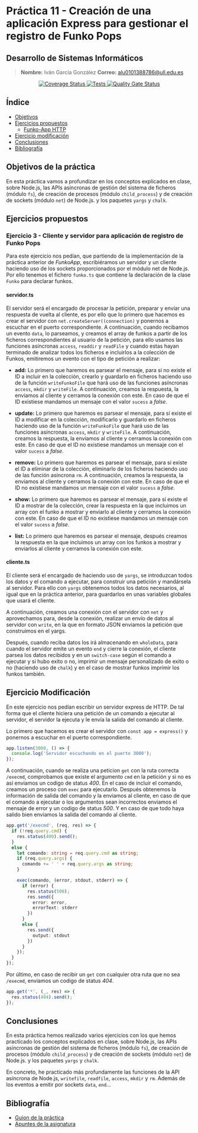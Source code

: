 # Práctica 11 - Creación de una aplicación Express para gestionar el registro de Funko Pops
## Desarrollo de Sistemas Informáticos

> **Nombre:** Iván García González **Correo:** alu0101388786@ull.edu.es
<p align="center">
  <a href='https://coveralls.io/github/ULL-ESIT-INF-DSI-2223/ull-esit-inf-dsi-22-23-prct11-http-express-funko-app-Ivan-Garcia02?branch=main'>
    <img src='https://coveralls.io/repos/github/ULL-ESIT-INF-DSI-2223/ull-esit-inf-dsi-22-23-prct11-http-express-funko-app-Ivan-Garcia02/badge.svg?branch=main' alt='Coverage Status'>
  </a>

  <a href="https://github.com/ULL-ESIT-INF-DSI-2223/ull-esit-inf-dsi-22-23-prct11-http-express-funko-app-Ivan-Garcia02/actions/workflows/node.js.yml">
    <img alt="Tests" src="https://github.com/ULL-ESIT-INF-DSI-2223/ull-esit-inf-dsi-22-23-prct11-http-express-funko-app-Ivan-Garcia02/actions/workflows/node.js.yml/badge.svg">
  </a>

  <a href="https://sonarcloud.io/summary/new_code?id=ULL-ESIT-INF-DSI-2223_ull-esit-inf-dsi-22-23-prct11-http-express-funko-app-Ivan-Garcia02">
    <img alt="Quality Gate Status" src="https://sonarcloud.io/api/project_badges/measure?project=ULL-ESIT-INF-DSI-2223_ull-esit-inf-dsi-22-23-prct11-http-express-funko-app-Ivan-Garcia02&metric=alert_status">
  </a>
</p>


## Índice
- [Objetivos](#objetivos-de-la-práctica)
- [Ejercicios propuestos](#ejercicios-propuestos)
  - [Funko-App HTTP]()
- [Ejercicio modificación](#ejercicio-modificación)
- [Conclusiones](#conclusiones)
- [Bibliografía](#bibliografía)


## Objetivos de la práctica
En esta práctica vamos a profundizar en los conceptos explicados en clase, sobre Node.js, las APIs asíncronas de gestión del sistema de ficheros (módulo `fs`), de creación de procesos (módulo `child_process`) y de creación de sockets (módulo `net`) de Node.js. y los paquetes `yargs` y `chalk`.


## Ejercicios propuestos
### Ejercicio 3 - Cliente y servidor para aplicación de registro de Funko Pops
Para este ejercicio nos pedían, que partiendo de la implementación de la práctica anterior de *FunkoApp*, escribiéramos un servidor y un cliente haciendo uso de los sockets proporcionados por el módulo net de Node.js. Por ello tenemos el fichero `funko.ts` que contiene la declaración de la clase `Funko` para declarar funkos.

#### servidor.ts
El servidor será el encargado de procesar la petición, preparar y envíar una respuesta de vuelta al cliente, es por ello que lo primero que hacemos es crear el servidor con `net.createServer((connection)` y ponernos a escuchar en el puerto correspondiente. A continuación, cuando recibamos un evento `data`, lo parseamos, y creamos el array de funkos a partir de los ficheros correspondientes al usuario de la petición, para ello usamos las funciones asíncronas `access`, `readdir` y `readFile` y cuando estas hayan terminado de analizar todos los ficheros e incluirlos a la colección de Funkos, emitiremos un evento con el tipo de petición a realizar:

- **add:** Lo primero que haremos es parsear el mensaje, para sí no existe el ID a incluir en la colección, crearlo y guardarlo en ficheros haciendo uso de la función `writeFunkoFile` que hará uso de las funciones asíncronas `access`, `mkdir` y `writeFile`. A continuación, creamos la respuesta, la enviamos al cliente y cerramos la conexión con este. En caso de que el ID existiese mandamos un mensaje con el valor `sucess` a *false*.

- **update:** Lo primero que haremos es parsear el mensaje, para sí existe el ID a modificar en la colección, modificarlo y guardarlo en ficheros haciendo uso de la función `writeFunkoFile` que hará uso de las funciones asíncronas `access`, `mkdir` y `writeFile`. A continuación, creamos la respuesta, la enviamos al cliente y cerramos la conexión con este. En caso de que el ID no existiese mandamos un mensaje con el valor `sucess` a *false*.

- **remove:** Lo primero que haremos es parsear el mensaje, para sí existe el ID a eliminar de la colección, eliminarlo de los ficheros haciendo uso de las función asincrona `rm`. A continuación, creamos la respuesta, la enviamos al cliente y cerramos la conexión con este. En caso de que el ID no existiese mandamos un mensaje con el valor `sucess` a *false*.

- **show:** Lo primero que haremos es parsear el mensaje, para sí existe el ID a mostrar de la colección, crear la respuesta en la que incluimos un array con el funko a mostrar y enviarlo al cliente y cerramos la conexión con este. En caso de que el ID no existiese mandamos un mensaje con el valor `sucess` a *false*.

- **list:** Lo primero que haremos es parsear el mensaje, después creamos la respuesta en la que incluimos un array con los funkos a mostrar y enviarlos al cliente y cerramos la conexión con este.

#### cliente.ts
El cliente será el encargado de haciendo uso de `yargs`, se introduzcan todos los datos y el comando a ejecutar, para construir una petición y mandársela al servidor. Para ello con `yargs` obtenemos todos los datos necesarios, al igual que en la práctica anterior, para guardarlos en unas variables globales que usará el cliente.

A continuación, creamos una conexión con el servidor con `net` y aprovechamos para, desde la conexión, realizar un envío de datos al servidor con `write`, en la que en formato JSON enviamos la petición que construimos en el yargs.

Después, cuando reciba datos los irá almacenando en `wholeData`, para cuando el servidor emite un evento `end` y cierre la conexión, el cliente parsea los datos recibidos y en un `switch-case` según el comando a ejecutar y si hubo exito o no, imprimir un mensaje personalizado de exito o no (haciendo uso de `chalk`) y en el caso de mostrar funkos imprimir los funkos también.






## Ejercicio Modificación
En este ejercicio nos pedían escribir un servidor express de HTTP. De tal forma que el cliente hiciera una petición de un comando a ejecutar al servidor, el servidor la ejecuta y le envía la salida del comando al cliente.

Lo primero que hacemos es crear el servidor con `const app = express()` y ponernos a escuchar en el puerto correspondiente. 
```typescript
app.listen(3000, () => {
  console.log('Servidor escuchando en el puerto 3000');
});
```

A continuación, cuando se realiza una peticion `get` con la ruta correcta `/execmd`, comprobamos que existe el argumento `cmd` en la petición y si no es así enviamos un codigo de status *400*. En el caso de incluir el comando, creamos un proceso con `exec` para ejecutarlo. Después obtenemos la información de salida del comando y la enviamos al cliente, en caso de que el comando a ejecutar o los argumentos sean incorrectos enviamos el mensaje de error y un codigo de status *500*. Y en caso de que todo haya salido bien enviamos la salida del comando al cliente.
```typescript
app.get('/execmd', (req, res) => {
  if (!req.query.cmd) {
    res.status(400).send();
  }
  else {
    let comando: string = req.query.cmd as string;
    if (req.query.args) {
      comando += ' ' + req.query.args as string;
    }

    exec(comando, (error, stdout, stderr) => {
      if (error) {
        res.status(500);
        res.send({
          error: error,
          errorText: stderr
        })
      }
      else {
        res.send({
          output: stdout
        })
      }
    }); 
  }
});
```

Por último, en caso de recibir un `get` con cualquier otra ruta que no sea `/execmd`, enviamos un codigo de status *404*.
```typescript
app.get('*', (_, res) => {
  res.status(404).send();
});
```

## Conclusiones
En esta práctica hemos realizado varios ejercicios con los que hemos practicado los conceptos explicados en clase, sobre Node.js, las APIs asíncronas de gestión del sistema de ficheros (módulo `fs`), de creación de procesos (módulo `child_process`) y de creación de sockets (módulo `net`) de Node.js. y los paquetes `yargs` y `chalk`.

En concreto, he practicado más profundamente las funciones de la API asíncrona de Node.js, `writefile`, `readfile`, `access`, `mkdir` y `rm`. Además de los eventos a emitir por sockets `data`, `end`...

## Bibliografía
- [Guion de la práctica](https://ull-esit-inf-dsi-2223.github.io/prct11-http-express-funko-app/)
- [Apuntes de la asignatura](https://ull-esit-inf-dsi-2223.github.io/nodejs-theory/)
